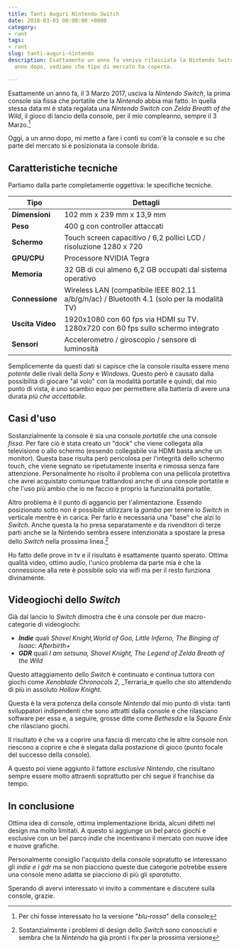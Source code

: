 ```yaml
---
title: Tanti Auguri Nintendo Switch
date: 2018-03-03 00:00:00 +0000
category:
- rant
tags:
- rant
slug: tanti-auguri-nintendo
description: Esattamente un anno fa veniva rilasciata la Nintendo Switch. Oggi, un
  anno dopo, vediamo che tipo di mercato ha coperto.

---
```

Esattamente un anno fa, il 3 Marzo 2017, usciva la _Nintendo Switch_, la prima console sia fissa che portatile che la _Nintendo_ abbia mai fatto. In quella stessa data mi è stata regalata una _Nintendo Switch_ con _Zelda Breath of the Wild_, il gioco di lancio della console, per il mio compleanno, sempre il 3 Marzo.[^1]

Oggi, a un anno dopo, mi metto a fare i conti su com'è la console e su che parte del mercato si è posizionata la console ibrida.

## Caratteristiche tecniche
Partiamo dalla parte completamente oggettiva: le specifiche tecniche.


| Tipo             | Dettagli                                                                                    |
| ---------------- | ------------------------------------------------------------------------------------------- |
| **Dimensioni**   | 102 mm x 239 mm x 13,9 mm                                                                   |
| **Peso**         | 400 g con controller attaccati                                                              |
| **Schermo**      | Touch screen capacitivo / 6,2 pollici LCD / risoluzione 1280 x 720                          |
| **GPU/CPU**      | Processore NVIDIA Tegra                                                                     |
| **Memoria**      | 32 GB di cui almeno 6,2 GB occupati dal sistema operativo                                   |
| **Connessione**  | Wireless LAN (compatibile IEEE 802.11 a/b/g/n/ac) / Bluetooth 4.1 (solo per la modalità TV) |
| **Uscita Video** | 1920x1080 con 60 fps via HDMI su TV. 1280x720 con 60 fps sullo schermo integrato            |
| **Sensori**      | Accelerometro / giroscopio / sensore di luminosità                                          |

Semplicemente da questi dati si capisce che la console risulta essere meno _potente_ delle rivali della _Sony_ e _Windows_. Questo però è causato dalla possibilità di giocare "al volo" con la modalità portatile e quindi, dal mio punto di vista, è uno scambio equo per permettere alla batteria di avere una durata _più che accettabile_.

## Casi d'uso

Sostanzialmente la console è sia una console _portatile_ che una console _fissa_. 
Per fare ciò è stata creato un "dock" che viene collegata alla televisione o allo schermo (essendo collegabile via HDMI basta anche un monitor). Questa base risulta però pericolosa per l'integrità dello schermo touch, che viene segnato se ripetutamente inserita e rimossa senza fare attenzione. Personalmente ho risolto il problema con una pellicola protettiva che avrei acquistato comunque trattandosi anche di una console portatile e che l'uso più ambio che io ne faccio è proprio la funzionalità portatile.

Altro problema è il punto di aggancio per l'alimentazione. Essendo posizionato sotto non è possibile utilizzare la _gamba_ per tenere lo _Switch_ in verticale mentre è in carica. Per farlo è necessaria una "base" che alzi lo _Switch_. Anche questa la ho presa separatamente e da rivenditori di terze parti anche se la Nintendo sembra essere intenzionata a spostare la presa dello _Switch_ nella prossima linea.[^2]

Ho fatto delle prove in tv e il risultato è esattamente quanto sperato. Ottima qualità video, ottimo audio, l'unico problema da parte mia è che la connessione alla rete è possibile solo via wifi ma per il resto funziona divinamente. 

## Videogiochi dello _Switch_

Già dal lancio lo _Switch_ dimostra che è una console per due macro-categorie di videogiochi:

* _**Indie**_ quali _Shovel Knight,World of Goo, Little Inferno, The Binging of Isaac: Afterbirth+_
* _**GDR**_ quali _I am setsuna, Shovel Knight, The Legend of Zelda Breath of the Wild_

Questo attaggiamento dello _Switch_ è continuato e continua tuttora con giochi come _Xenoblade Chronocols 2_, _Terraria_e quello che sto attendendo di più in assoluto _Hollow Knight_.

Questa è la vera potenza della console _Nintendo_ dal mio punto di vista: tanti sviluppatori indipendenti che sono attratti dalla console e che rilasciano software per essa e, a seguire, grosse ditte come _Bethesda_ e la _Square Enix_ che rilasciano giochi.

Il risultato è che va a coprire una fascia di mercato che le altre console non riescono a coprire e che è slegata dalla postazione di gioco (punto focale del successo della console).

A questo poi viene aggiunto il fattore _esclusive Nintendo_, che risultano sempre essere molto attraenti soprattutto per chi segue il franchise da tempo.

## In conclusione

Ottima idea di console, ottima implementazione ibrida, alcuni difetti nel design ma molto limitati. A questo si aggiunge un bel parco giochi e esclusive con un bel parco _indie_ che incentivano il mercato con nuove idee e nuove grafiche.

Personalmente consiglio l'acquisto della console sopratutto se interessano gli _indie e i gdr_ ma se non piacciono queste due categorie potrebbe essere una console meno adatta se piacciono di più gli _sparatutto_. 

Sperando di avervi interessato vi invito a commentare e discutere sulla console, grazie.

[^1]: Per chi fosse interessato ho la versione "_blu-rossa_" della console
[^2]: Sostanzialmente i problemi di design dello _Switch_ sono conosciuti e sembra che la _Nintendo_ ha già pronti i fix per la prossima versione
